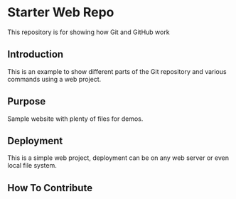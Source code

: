 # Starter Web Repo

This repository is for showing how Git and GitHub work

## Introduction

This is an example to show different parts of the Git repository and various commands using a web project.

## Purpose

Sample website with plenty of files for demos.

## Deployment

This is a simple web project, deployment can be on any web server or even local file system.

## How To Contribute
